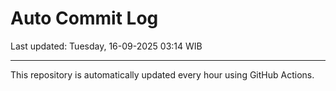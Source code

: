 # Auto Commit Log

Last updated: Tuesday, 16-09-2025 03:14 WIB

---

This repository is automatically updated every hour using GitHub Actions.
